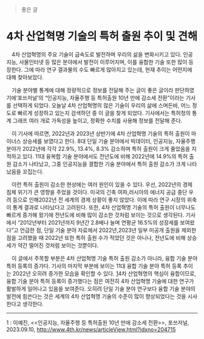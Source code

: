 >좋은 글

# 4차 산업혁명 기술의 특허 출원 추이 및 견해

&emsp;4차 산업혁명의 주요 기술이 급속도로 발전하며 우리의 삶을 변화시키고 있다. 인공지능, 사물인터넷 등 많은 분야에서 발전이 이루어지며, 이를 융합한 기술 또한 많이 등장한다. 그에 따라 연구 결과물의 수도 빠르게 많아지고 있는데, 현재 추이는 어떤지에 대해 찾아보았다.  
  
&emsp;기술 분야별 통계에 대해 정량적으로 정보를 전달해 주는 글이 좋은 글이라 판단하였기에‘포쓰저널’의 “인공지능, 자율주행 등 특허출원 10년 만에 감소세 전환”이라는 기사를 선택하게 되었다. 오늘날 4차 산업혁명의 많은 기술이 우리의 삶에 스며든바, 어느 정도로 빠르게 성장하고 있는지 검색하던 중 이 글을 찾게 되었다. 기사에서는 특허청의 통계 그래프 여러 개로 가독성을 높이고, 정확한 수치를 사용해 정보를 전달해 준다.  
  
&emsp;이 기사에 따르면, 2022년과 2023년 상반기에 4차 산업혁명 기술의 특허 출원이 마이너스 상승세를 보였다고 한다. 8대 단일 기술 분야에서 빅데이터, 인공지능, 자율주행 분야가 2022년에 각각 22.9%, 13.4%, 8.3% 감소하며 특허 출원이 크게 줄었음을 지적하고 있다. 11대 융복합 기술 분야에서도 전년도에 비해 2022년에 14.9%의 특허 출원 감소가 나타났고, 그중 인공지능을 결합한 기술 분야에서 특허 출원 감소가 크게 나타났음을 꼬집는다.  
  
&emsp;이런 특허 출원이 감소한 현상에는 여러 원인이 있을 수 있다. 우선, 2022년의 경제 침체 위기가 큰 영향을 주었을 것이다. 미국의 긴축 여파,러시아의 에너지 공급 중단 우려 등으로 인해2022년 전 세계의 경제 상황이 좋지 않았다. 이에 따라 연구 시장의 위축이 통계 결과로 나타났다고 고려된다. 또한, 4차 산업혁명 기술의 특허 출원이 너무나도 빠르게 증가해 왔기에 전년도에 비해 많이 감소한 것처럼 보이는 것으로 생각된다. 기사에서 “2012년부터 2021년까지 9년간 2.8배나 늘며 연평균 16.5%의 성장세를 보여왔다”고 언급한 점, 단일 기술 분야 자료에서 2022년,2023년 일부 미공개 출원을 제외한 점을 고려했을 때 2022년 또한 특허 출원 수가 적었던 것은 아니나, 전년도에 비해 상승세가 약간 떨어진 것처럼 보이는 것뿐이다.  
    
&emsp;이 글에서 주목할 부분은 4차 산업혁명 기술 특허 출원 감소가 아니라, 융합 기술 분야 특허 등록의 증가다. 기사의 마지막 부분에 보이는 11대 융합 기술 분야 특허 등록 추이는 2022년 오히려 증가한 모습을 확인할 수 있다. <a href="#footnote_1">1</a>4차 산업혁명의 핵심이 융합이므로, 융합 기술 분야 특허 등록이 증가했다는 점은 여전히 4차 산업혁명 기술에 대한 연구가 활발하게 일어나고 있음을 보여준다. 오히려 단일 기술 분야 연구보다 융합 기술 분야의 발전에 힘쓴다는 것은 세계의 4차 산업혁명 기술의 수준이 많이 향상되었다는 것을 시사한다고 생각한다.  
  
---
<a id="footnote_1">1</a> : 이예진, <<인공지능, 자율주행 등 특허출원 10년 만에 감소세 전환>>, 포쓰저널, 2023.09.10, http://www.4th.kr/news/articleView.html?idxno=204715